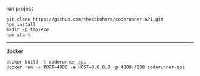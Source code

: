 run project
```
git clone https://github.com/thekbbohara/coderunner-API.git
npm install
mkdir -p tmp/exe
npm start
```
___
docker 
```
docker build -t coderunner-api .
docker run -e PORT=4000 -e HOST=0.0.0.0 -p 4000:4000 coderunner-api

```
